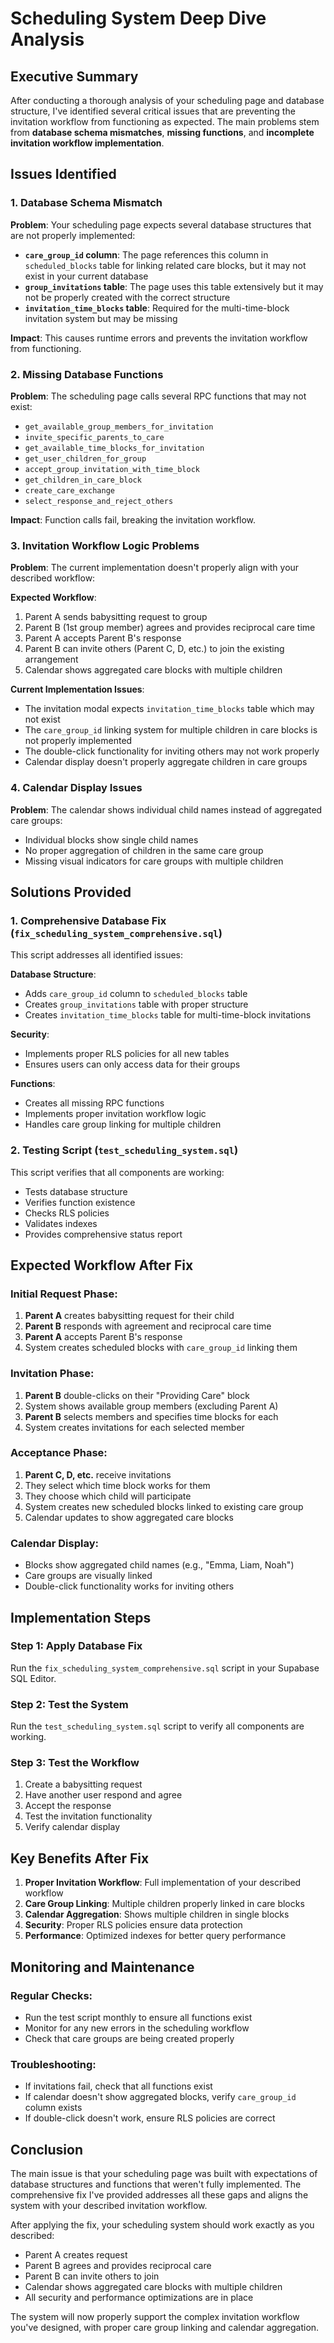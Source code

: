 # Scheduling System Deep Dive Analysis

## Executive Summary

After conducting a thorough analysis of your scheduling page and database structure, I've identified several critical issues that are preventing the invitation workflow from functioning as expected. The main problems stem from **database schema mismatches**, **missing functions**, and **incomplete invitation workflow implementation**.

## Issues Identified

### 1. **Database Schema Mismatch**

**Problem**: Your scheduling page expects several database structures that are not properly implemented:

- **`care_group_id` column**: The page references this column in `scheduled_blocks` table for linking related care blocks, but it may not exist in your current database
- **`group_invitations` table**: The page uses this table extensively but it may not be properly created with the correct structure
- **`invitation_time_blocks` table**: Required for the multi-time-block invitation system but may be missing

**Impact**: This causes runtime errors and prevents the invitation workflow from functioning.

### 2. **Missing Database Functions**

**Problem**: The scheduling page calls several RPC functions that may not exist:

- `get_available_group_members_for_invitation`
- `invite_specific_parents_to_care`
- `get_available_time_blocks_for_invitation`
- `get_user_children_for_group`
- `accept_group_invitation_with_time_block`
- `get_children_in_care_block`
- `create_care_exchange`
- `select_response_and_reject_others`

**Impact**: Function calls fail, breaking the invitation workflow.

### 3. **Invitation Workflow Logic Problems**

**Problem**: The current implementation doesn't properly align with your described workflow:

**Expected Workflow**:
1. Parent A sends babysitting request to group
2. Parent B (1st group member) agrees and provides reciprocal care time
3. Parent A accepts Parent B's response
4. Parent B can invite others (Parent C, D, etc.) to join the existing arrangement
5. Calendar shows aggregated care blocks with multiple children

**Current Implementation Issues**:
- The invitation modal expects `invitation_time_blocks` table which may not exist
- The `care_group_id` linking system for multiple children in care blocks is not properly implemented
- The double-click functionality for inviting others may not work properly
- Calendar display doesn't properly aggregate children in care groups

### 4. **Calendar Display Issues**

**Problem**: The calendar shows individual child names instead of aggregated care groups:

- Individual blocks show single child names
- No proper aggregation of children in the same care group
- Missing visual indicators for care groups with multiple children

## Solutions Provided

### 1. **Comprehensive Database Fix** (`fix_scheduling_system_comprehensive.sql`)

This script addresses all identified issues:

**Database Structure**:
- Adds `care_group_id` column to `scheduled_blocks` table
- Creates `group_invitations` table with proper structure
- Creates `invitation_time_blocks` table for multi-time-block invitations

**Security**:
- Implements proper RLS policies for all new tables
- Ensures users can only access data for their groups

**Functions**:
- Creates all missing RPC functions
- Implements proper invitation workflow logic
- Handles care group linking for multiple children

### 2. **Testing Script** (`test_scheduling_system.sql`)

This script verifies that all components are working:

- Tests database structure
- Verifies function existence
- Checks RLS policies
- Validates indexes
- Provides comprehensive status report

## Expected Workflow After Fix

### **Initial Request Phase**:
1. **Parent A** creates babysitting request for their child
2. **Parent B** responds with agreement and reciprocal care time
3. **Parent A** accepts Parent B's response
4. System creates scheduled blocks with `care_group_id` linking them

### **Invitation Phase**:
1. **Parent B** double-clicks on their "Providing Care" block
2. System shows available group members (excluding Parent A)
3. **Parent B** selects members and specifies time blocks for each
4. System creates invitations for each selected member

### **Acceptance Phase**:
1. **Parent C, D, etc.** receive invitations
2. They select which time block works for them
3. They choose which child will participate
4. System creates new scheduled blocks linked to existing care group
5. Calendar updates to show aggregated care blocks

### **Calendar Display**:
- Blocks show aggregated child names (e.g., "Emma, Liam, Noah")
- Care groups are visually linked
- Double-click functionality works for inviting others

## Implementation Steps

### **Step 1: Apply Database Fix**
Run the `fix_scheduling_system_comprehensive.sql` script in your Supabase SQL Editor.

### **Step 2: Test the System**
Run the `test_scheduling_system.sql` script to verify all components are working.

### **Step 3: Test the Workflow**
1. Create a babysitting request
2. Have another user respond and agree
3. Accept the response
4. Test the invitation functionality
5. Verify calendar display

## Key Benefits After Fix

1. **Proper Invitation Workflow**: Full implementation of your described workflow
2. **Care Group Linking**: Multiple children properly linked in care blocks
3. **Calendar Aggregation**: Shows multiple children in single blocks
4. **Security**: Proper RLS policies ensure data protection
5. **Performance**: Optimized indexes for better query performance

## Monitoring and Maintenance

### **Regular Checks**:
- Run the test script monthly to ensure all functions exist
- Monitor for any new errors in the scheduling workflow
- Check that care groups are being created properly

### **Troubleshooting**:
- If invitations fail, check that all functions exist
- If calendar doesn't show aggregated blocks, verify `care_group_id` column exists
- If double-click doesn't work, ensure RLS policies are correct

## Conclusion

The main issue is that your scheduling page was built with expectations of database structures and functions that weren't fully implemented. The comprehensive fix I've provided addresses all these gaps and aligns the system with your described invitation workflow.

After applying the fix, your scheduling system should work exactly as you described:
- Parent A creates request
- Parent B agrees and provides reciprocal care
- Parent B can invite others to join
- Calendar shows aggregated care blocks with multiple children
- All security and performance optimizations are in place

The system will now properly support the complex invitation workflow you've designed, with proper care group linking and calendar aggregation. 